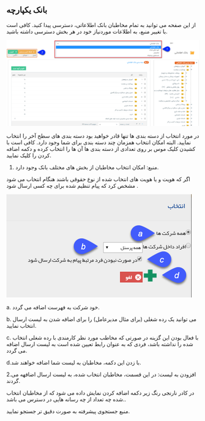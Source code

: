 ﻿## بانک یکپارچه

از این صفحه می توانید به تمام مخاطبان بانک اطلاعاتی، دسترسی پیدا کنید. کافی است با تغییر منبع، به اطلاعات موردنیاز خود در هر بخش دسترسی داشته باشید.


![](advertise-Step3SelectAudiences-bank1.png)

در مورد انتخاب از دسته بندی ها تنها قادر خواهید بود دسته بندی های سطح آخر را انتخاب نمایید. البته امکان انتخاب همزمان چند دسته بندی برای شما وجود دارد. کافی است با کشیدن کلیک موس بر روی تعدادی از دسته بندی ها آن ها را انتخاب کرده و دکمه اضافه کردن را کلیک نمایید.

1. منبع:  امکان انتخاب مخاطبان از بخش های مختلف بانک وجود دارد.

اگر که هویت و یا هویت های انتخاب شده از نوع حقوقی باشند هنگام انتخاب می شود مشخص کرد که پیام تنظیم شده برای چه کسی ارسال شود .

![](advertise-Step3SelectAudiences-bank2.png)

a. خود شرکت به فهرست اضافه می گردد.

b. می توانید یک رده شغلی (برای مثال مدیرعامل) را برای اضافه شدن به لیست ارسال انتخاب نمایید.

c. با فعال بودن این گزینه در صورتی که مخاطب مورد نظر کارمندی با رده شغلی انتخاب شده را نداشته باشد، فردی که به عنوان رابط تعیین شده است به لیست ارسال اضافه می گردد.

d.با زدن این دکمه، مخاطبان به لیست شما اضافه خواهند شد.

2.افزودن به لیست: در این قسمت، مخاطبان انتخاب شده، به لیست ارسال اضافهه می گردند.

در کادر نارنجی رنگ زیر دکمه اضافه کردن نمایش داده می شود که از مخاطبان انتخاب شده چه تعداد از چه  رسانه هایی در دسترس می باشد..

 منبع جستجوی پیشرفته به صورت دقیق تر جستجو نمایید.